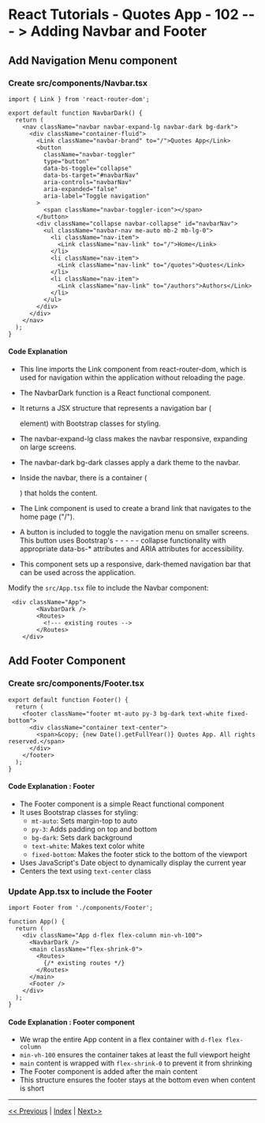 # React Tutorials - Quotes App - 102 --- > Adding Navbar and Footer

## Add Navigation Menu component

### Create src/components/Navbar.tsx

``` tsx
import { Link } from 'react-router-dom';

export default function NavbarDark() {
  return (
    <nav className="navbar navbar-expand-lg navbar-dark bg-dark">
      <div className="container-fluid">
        <Link className="navbar-brand" to="/">Quotes App</Link>
        <button 
          className="navbar-toggler" 
          type="button" 
          data-bs-toggle="collapse" 
          data-bs-target="#navbarNav" 
          aria-controls="navbarNav" 
          aria-expanded="false" 
          aria-label="Toggle navigation"
        >
          <span className="navbar-toggler-icon"></span>
        </button>
        <div className="collapse navbar-collapse" id="navbarNav">
          <ul className="navbar-nav me-auto mb-2 mb-lg-0">
            <li className="nav-item">
              <Link className="nav-link" to="/">Home</Link>
            </li>
            <li className="nav-item">
              <Link className="nav-link" to="/quotes">Quotes</Link>
            </li>
            <li className="nav-item">
              <Link className="nav-link" to="/authors">Authors</Link>
            </li>
          </ul>
        </div>
      </div>
    </nav>
  );
}
```

#### Code Explanation

- This line imports the Link component from react-router-dom, which is used for navigation within the application without reloading the page.

- The NavbarDark function is a React functional component.
- It returns a JSX structure that represents a navigation bar (<nav> element) with Bootstrap classes for styling.
- The navbar-expand-lg class makes the navbar responsive, expanding on large screens.
- The navbar-dark bg-dark classes apply a dark theme to the navbar.
- Inside the navbar, there is a container (<div className="container-fluid">) that holds the content.
- The Link component is used to create a brand link that navigates to the home page ("/").
- A button is included to toggle the navigation menu on smaller screens. This button uses Bootstrap's - - - - - collapse functionality with appropriate data-bs-* attributes and ARIA attributes for accessibility.
- This component sets up a responsive, dark-themed navigation bar that can be used across the application.

Modify the `src/App.tsx` file to include the Navbar component:

``` tsx
 <div className="App">
        <NavbarDark />
        <Routes>
          <!--- existing routes -->
        </Routes>
    </div>
```

## Add Footer Component

### Create src/components/Footer.tsx

```tsx
export default function Footer() {
  return (
    <footer className="footer mt-auto py-3 bg-dark text-white fixed-bottom">
      <div className="container text-center">
        <span>&copy; {new Date().getFullYear()} Quotes App. All rights reserved.</span>
      </div>
    </footer>
  );
}
```

#### Code Explanation : Footer

- The Footer component is a simple React functional component
- It uses Bootstrap classes for styling:
  - `mt-auto`: Sets margin-top to auto
  - `py-3`: Adds padding on top and bottom
  - `bg-dark`: Sets dark background
  - `text-white`: Makes text color white
  - `fixed-bottom`: Makes the footer stick to the bottom of the viewport
- Uses JavaScript's Date object to dynamically display the current year
- Centers the text using `text-center` class

### Update App.tsx to include the Footer

```tsx
import Footer from './components/Footer';

function App() {
  return (
    <div className="App d-flex flex-column min-vh-100">
      <NavbarDark />
      <main className="flex-shrink-0">
        <Routes>
          {/* existing routes */}
        </Routes>
      </main>
      <Footer />
    </div>
  );
}
```

#### Code Explanation : Footer component

- We wrap the entire App content in a flex container with `d-flex flex-column`
- `min-vh-100` ensures the container takes at least the full viewport height
- `main` content is wrapped with `flex-shrink-0` to prevent it from shrinking
- The Footer component is added after the main content
- This structure ensures the footer stays at the bottom even when content is short

---

[<< Previous](https://costaivo.com/tutorial-reactjs/quotes-101) |  [Index](https://costaivo.com/tutorial-reactjs) |  [Next>>](https://costaivo.com/tutorial-reactjs/quotes-103)
